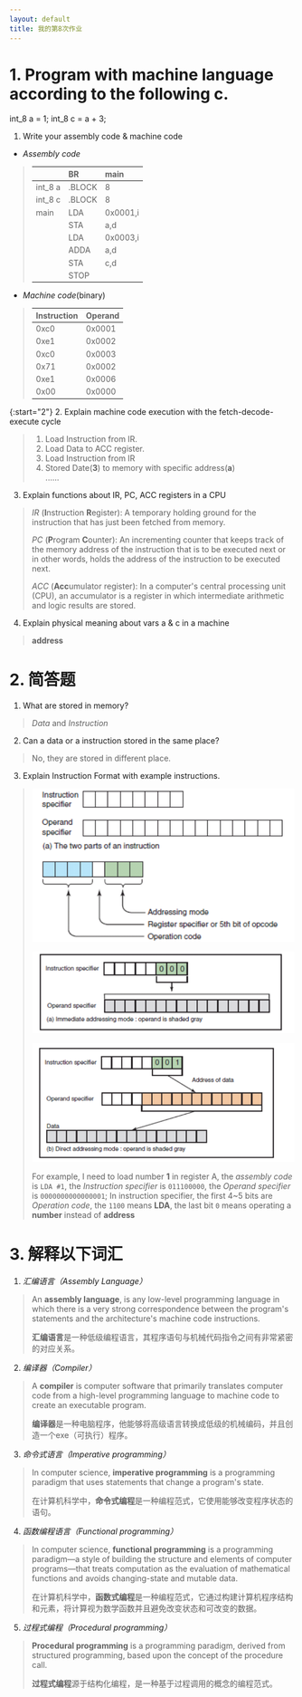 ```yaml
---
layout: default
title: 我的第8次作业
---
```


# 1. Program with machine language according to the following c.

int_8 a = 1;
int_8 c = a + 3;

1. Write your assembly code & machine code
<!--
> |   *Assembly code*   |*machine code*|
> |:--------------------|:-------------|
> |    LDA `0x0001,i`   |
> |    STA `0x0061,d`   |
> |    LDA `0x0003,i`   |
> |    STA `0x0062,d`   |
> |    ADD `0x0061,d`   |
> |    STA `0x0063,d`   |
> |     STOP            |
-->
* *Assembly code*

> |       |BR     |main    |
> |:------|:------|:-------|
> |int_8 a|.BLOCK |    8   |
> |int_8 c|.BLOCK |    8   |
> |main   |LDA    |0x0001,i|
> |       |STA    |a,d     |
> |       |LDA    |0x0003,i|
> |       |ADDA   |a,d     |
> |       |STA    |c,d     |
> |       |STOP   |        |

* *Machine code*(binary)

> |Instruction|Operand|
> |:----------|:------|
> |0xc0       |0x0001 |
> |0xe1       |0x0002 |
> |0xc0       |0x0003 |
> |0x71       |0x0002 |
> |0xe1       |0x0006 |
> |0x00       |0x0000

{:start="2"}
2. Explain machine code execution with the fetch-decode-execute cycle

> 1. Load Instruction from IR.
> 2. Load Data to ACC register.
> 3. Load Instruction from IR
> 4. Stored Date(**3**) to memory with specific address(**a**)  
> ......

3. Explain functions about IR, PC, ACC registers in a CPU

> *IR* (**I**nstruction **R**egister): A temporary holding ground for the instruction that has just been fetched from memory.
>
> *PC* (**P**rogram **C**ounter): An incrementing counter that keeps track of the memory address of the instruction that is to be executed next or in other words, holds the address of the instruction to be executed next.
>
> *ACC* (**Acc**umulator register): In a computer's central processing unit (CPU), an accumulator is a register in which intermediate arithmetic and logic results are stored.

4. Explain physical meaning about vars a & c in a machine

> **address**

# 2. 简答题
1. What are stored in memory?

> *Data* and *Instruction*

2. Can a data or a instruction stored in the same place?

> No, they are stored in different place.

3.  Explain Instruction Format with example instructions.

> ![](images/hw07/basicinfo.png)
>
> ![](images/hw07/fordata.png)
>
> ![](images/hw07/foraddress.png)
>
> For example, I need to load number **1** in register A, the *assembly code* is `LDA #1`, the *Instruction specifier* is `011100000`, the *Operand specifier* is `0000000000000001`; In instruction specifier, the first 4~5 bits are *Operation code*, the `1100` means **LDA**, the last bit `0` means operating a **number** instead of **address**


# 3. 解释以下词汇
1. *汇编语言（Assembly Language）*

>An **assembly language**, is any low-level programming language in which there is a very strong correspondence between the program's statements and the architecture's machine code instructions.
>
>**汇编语言**是一种低级编程语言，其程序语句与机械代码指令之间有非常紧密的对应关系。

2. *编译器（Compiler）*

>A **compiler** is computer software that primarily translates computer code from a high-level programming language to machine code to create an executable program.
>
>**编译器**是一种电脑程序，他能够将高级语言转换成低级的机械编码，并且创造一个exe（可执行）程序。

3. *命令式语言（Imperative programming）*

>In computer science, **imperative programming** is a programming paradigm that uses statements that change a program's state.
>
>在计算机科学中，**命令式编程**是一种编程范式，它使用能够改变程序状态的语句。

4. *函数编程语言（Functional programming）*

>In computer science, **functional programming** is a programming paradigm—a style of building the structure and elements of computer programs—that treats computation as the evaluation of mathematical functions and avoids changing-state and mutable data.
>
>在计算机科学中，**函数式编程**是一种编程范式，它通过构建计算机程序结构和元素，将计算视为数学函数并且避免改变状态和可改变的数据。

5. *过程式编程（Procedural programming）*

>**Procedural programming** is a programming paradigm, derived from structured programming, based upon the concept of the procedure call.
>
>**过程式编程**源于结构化编程，是一种基于过程调用的概念的编程范式。